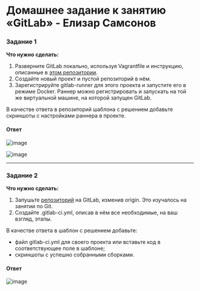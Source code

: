 # Домашнее задание к занятию «GitLab» - Елизар Самсонов

### Задание 1

**Что нужно сделать:**

1. Разверните GitLab локально, используя Vagrantfile и инструкцию, описанные в [этом репозитории](https://github.com/netology-code/sdvps-materials/tree/main/gitlab).   
2. Создайте новый проект и пустой репозиторий в нём.
3. Зарегистрируйте gitlab-runner для этого проекта и запустите его в режиме Docker. Раннер можно регистрировать и запускать на той же виртуальной машине, на которой запущен GitLab.

В качестве ответа в репозиторий шаблона с решением добавьте скриншоты с настройками раннера в проекте.

#### Ответ

![image](https://github.com/elisar83/8-03-hw/assets/122297912/fc9615fe-8778-4655-a021-0d1dde3405f0)

![image](https://github.com/elisar83/8-03-hw/assets/122297912/391f066d-57da-43c8-a89d-dcc98960ae0e)

---

### Задание 2

**Что нужно сделать:**

1. Запушьте [репозиторий](https://github.com/netology-code/sdvps-materials/tree/main/gitlab) на GitLab, изменив origin. Это изучалось на занятии по Git.
2. Создайте .gitlab-ci.yml, описав в нём все необходимые, на ваш взгляд, этапы.

В качестве ответа в шаблон с решением добавьте: 
   
 * файл gitlab-ci.yml для своего проекта или вставьте код в соответствующее поле в шаблоне; 
 * скриншоты с успешно собранными сборками.

#### Ответ

![image](https://github.com/elisar83/8-03-hw/assets/122297912/dfeb5766-9c05-4013-b736-9ea27a5bc043)

 
 
